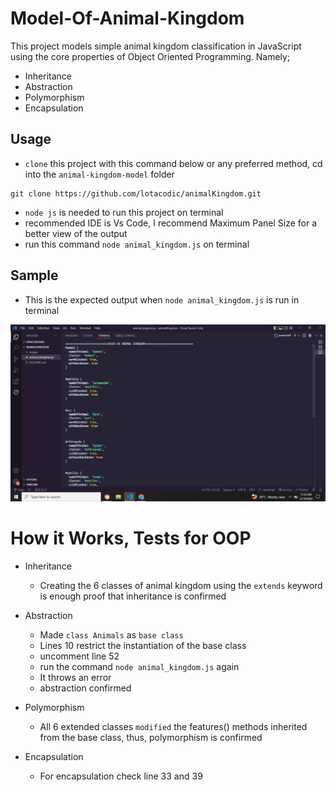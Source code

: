 # Model-Of-Animal-Kingdom
This project models simple animal kingdom classification in JavaScript using the core properties of Object Oriented Programming. Namely;
- Inheritance
- Abstraction
- Polymorphism
- Encapsulation

## Usage
- `clone` this project with this command below or any preferred method, cd into the `animal-kingdom-model` folder
```
git clone https://github.com/lotacodic/animalKingdom.git
```
- `node js` is needed to run this project on terminal 
- recommended IDE is Vs Code, I recommend Maximum Panel Size for a better view of the output
- run this command `node animal_kingdom.js` on terminal 

## Sample
  - This is the expected output when `node animal_kingdom.js` is run in terminal

  <img src="/image\Screenshot (219).png">

# How it Works, Tests for OOP
- Inheritance 
  - Creating the 6 classes of animal kingdom using the `extends` keyword is enough proof that inheritance is confirmed
 
 - Abstraction 
    - Made `class Animals` as `base class`
    - Lines 10 restrict the instantiation of the base class
    - uncomment line 52 
    - run the command `node animal_kingdom.js` again
    - It throws an error
    - abstraction confirmed 

  
  - Polymorphism
    - All 6 extended classes `modified` the features() methods inherited from the base class, thus, polymorphism is     confirmed 
  
  - Encapsulation 
    - For encapsulation check line 33 and 39